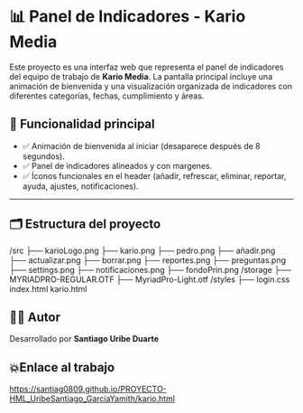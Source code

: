 # 📊 Panel de Indicadores - Kario Media

Este proyecto es una interfaz web que representa el panel de indicadores del equipo de trabajo de **Kario Media**. La pantalla principal incluye una animación de bienvenida y una visualización organizada de indicadores con diferentes categorías, fechas, cumplimiento y áreas.

## 🎯 Funcionalidad principal

- ✅ Animación de bienvenida al iniciar (desaparece después de 8 segundos).
- ✅ Panel de indicadores alineados y con margenes.
- ✅ Íconos funcionales en el header (añadir, refrescar, eliminar, reportar, ayuda, ajustes, notificaciones).

---

## 🗂️ Estructura del proyecto
/src
├── karioLogo.png
├── kario.png
├── pedro.png
├── añadir.png
├── actualizar.png
├── borrar.png
├── reportes.png
├── preguntas.png
├── settings.png
├── notificaciones.png
├── fondoPrin.png
/storage
├── MYRIADPRO-REGULAR.OTF
├── MyriadPro-Light.otf
/styles
├── login.css
index.html
kario.html

## 👨‍💻 Autor

Desarrollado por **Santiago Uribe Duarte** 

## 💥Enlace al trabajo
https://santiag0809.github.io/PROYECTO-HML_UribeSantiago_GarciaYamith/kario.html
